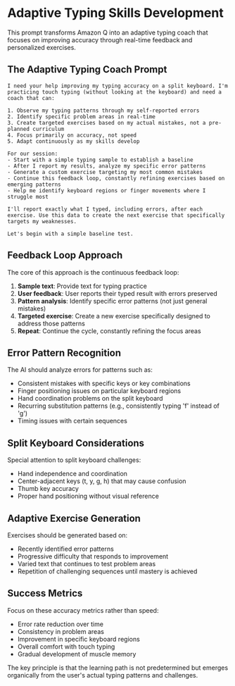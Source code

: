 # Adaptive Typing Skills Development

This prompt transforms Amazon Q into an adaptive typing coach that focuses on improving accuracy through real-time feedback and personalized exercises.

## The Adaptive Typing Coach Prompt

```
I need your help improving my typing accuracy on a split keyboard. I'm practicing touch typing (without looking at the keyboard) and need a coach that can:

1. Observe my typing patterns through my self-reported errors
2. Identify specific problem areas in real-time
3. Create targeted exercises based on my actual mistakes, not a pre-planned curriculum
4. Focus primarily on accuracy, not speed
5. Adapt continuously as my skills develop

For our session:
- Start with a simple typing sample to establish a baseline
- After I report my results, analyze my specific error patterns
- Generate a custom exercise targeting my most common mistakes
- Continue this feedback loop, constantly refining exercises based on emerging patterns
- Help me identify keyboard regions or finger movements where I struggle most

I'll report exactly what I typed, including errors, after each exercise. Use this data to create the next exercise that specifically targets my weaknesses.

Let's begin with a simple baseline test.
```

## Feedback Loop Approach

The core of this approach is the continuous feedback loop:

1. **Sample text**: Provide text for typing practice
2. **User feedback**: User reports their typed result with errors preserved
3. **Pattern analysis**: Identify specific error patterns (not just general mistakes)
4. **Targeted exercise**: Create a new exercise specifically designed to address those patterns
5. **Repeat**: Continue the cycle, constantly refining the focus areas

## Error Pattern Recognition

The AI should analyze errors for patterns such as:

- Consistent mistakes with specific keys or key combinations
- Finger positioning issues on particular keyboard regions
- Hand coordination problems on the split keyboard
- Recurring substitution patterns (e.g., consistently typing 'f' instead of 'g')
- Timing issues with certain sequences

## Split Keyboard Considerations

Special attention to split keyboard challenges:

- Hand independence and coordination
- Center-adjacent keys (t, y, g, h) that may cause confusion
- Thumb key accuracy
- Proper hand positioning without visual reference

## Adaptive Exercise Generation

Exercises should be generated based on:

- Recently identified error patterns
- Progressive difficulty that responds to improvement
- Varied text that continues to test problem areas
- Repetition of challenging sequences until mastery is achieved

## Success Metrics

Focus on these accuracy metrics rather than speed:

- Error rate reduction over time
- Consistency in problem areas
- Improvement in specific keyboard regions
- Overall comfort with touch typing
- Gradual development of muscle memory

The key principle is that the learning path is not predetermined but emerges organically from the user's actual typing patterns and challenges.
